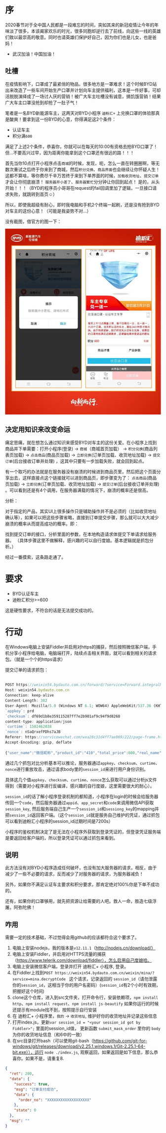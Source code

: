 ﻿
# 序

2020春节对于全中国人民都是一段难忘的时间，突如其来的新冠疫情让今年的年味淡了很多，本该阖家欢乐的时光，很多同胞却逆行去了前线，向这些一线的英雄们致以最崇高的敬意。同时也请英雄们保护好自己，因为你们也是儿女，也是爸妈！

 * 武汉加油！中国加油！

## 吐槽

在疫情影响下，口罩成了最紧俏的物品，很多地方是一罩难求！这个时候BYD站出来改造了一些车间开始生产口罩并计划向车主提供福利，这本是一件好事，可却活脱脱演绎成了一场讨人厌的营销！被广大车主吐槽没有诚意，搞饥饿营销！结果广大车主口罩没抢到却抢了一肚子气！
        
笔者是一名BYD新能源车主，这两天对BYD小程序 `迪粉汇+` 上兑换口罩的体验那真是酸爽！要拿到这一份BYD的心意，你得满足这2个条件：

- 认证车主
- 积分满`600`

满足了上述2个条件，恭喜你，你就可以在每天的10:00有资格去抢BYD口罩了！但...不要高兴过早，因为距离你能拿到这个口罩还有很远的路！！！ 

首先当你10点打开小程序点击`商城`的时候，发现，呃，怎么一直在转圈圈啊，等无数次重试之后终于你来到了商城，然后`积分兑换`、`商品界面`也会继续让你怀疑人生！这都不算啥，等你费尽千辛万苦终于来到下单界面的时候，`加载收货地址`、`提交订单`才会让你彻底崩溃！ `服务器开小差了`、`服务器繁忙`分分钟让你回到起点！ 是的，从头开始！！！（BYD的程序员小哥哥在request的fail回调里加了逻辑，一旦接口请求失败，就跳转到首页☺）

所以，即使我超级有耐心，即时我电脑和手机2个终端一起刷，还是没有抢到BYD对车主的这份心意！（可能是我姿势不对...）

没有截图，借官方的图一下：

![Demo Page](https://raw.githubusercontent.com/wzh880801/byd_mask/master/images/byd.jpg)

## 决定用知识来改变命运

痛定思痛，就在想怎么通过知识来感受BYD对车主的这份关爱。在小程序上找到商品并下单需要：打开小程序(登录) -> `商城`（商城首页加载） -> `积分兑换`(商品列表页加载) -> `点击商品`(商品页加载) -> `立即兑换`(订单页加载、收货地址加载) -> `提交订单`(后台接收订单并处理) ，这其中只要有一步加载失败，就会回到起点。

有一个取巧的办法就是在服务器没有崩溃的时候进到商品页里，然后把这个页面分享出去，这样直接点这个链接就可以进到商品页，即步骤变为了： `点击商品`(商品页加载) -> `立即兑换`(订单页加载、收货地址加载) -> `提交订单`(后台接收订单并处理) 。可以看到还是有4个调用，在服务器满载的情况下，崩溃的概率还是很高。

分析：

对于指定的产品，其实UI上很多操作只是辅助操作并不是必须的（比如收货地址确认等），如果可以把这些步骤省略，直接到订单提交步骤，那么就可以大大减少崩溃的概率从而提高成功的概率。即：

找到提交订单的接口，分析里面的参数，在本地构造请求体提交下单请求给服务器。
（具体步骤这里不做解释，感兴趣的可以自行度娘。基本逻辑就是抓包分析。）

经过一番摸索，这条路走通了。      

# 要求

- BYD认证车主
- 迪粉汇积分>=600

这是硬性要求，不符合的话是无法提交成功的。

# 行动

在Windows电脑上安装Fiddler并启用对https的捕获，然后按照微信客户端，手机分享小程序给电脑，电脑端打开，陆续点击相关界面，就可以看到相关的请求包。（就是一个个的https请求）

提交订单的请求抓包：

```js     

POST https://weixin54.bydauto.com.cn/forward/?service=Forward.integralMall&serviceDir=api/public/index.php?service=Order.orderCreate HTTP/1.1
Host: weixin54.bydauto.com.cn
Connection: keep-alive
Content-Length: 382
User-Agent: Mozilla/5.0 (Windows NT 6.1; WOW64) AppleWebKit/537.36 (KHTML, like Gecko) Chrome/39.0.2171.95 Safari/537.36 MicroMessenger/7.0.4.501 NetType/WIFI MiniProgramEnv/Windows WindowsWechat
`appkey`: prd
`checksum`: df69d1b8e359115287ff7e2b901af9c94f9d8268
content-type: application/json
`curtime`: 1582462038
`nonce`: nSaQrxefPDhs7aJB
Referer: https://servicewechat.com/wxa28c31d4ff7ae869/222/page-frame.html
Accept-Encoding: gzip, deflate

{"user_name":"微信昵称","product_id":"410","total_price":600,"real_name":"真实姓名","phone":"手机号","accept_name":"收货人","mobile":"手机号","addr":"收货地址","province":"北京","city":"北京","county":"","payable_score":600,"goods_id":"163","goods_nums":1,"seckill":"","redeem_code":"","session_id":"<session_id>"}

```

通过几个抓包对比分析基本可以推论，服务器通过`appkey`、`checksum`、`curtime`、`nonce`进行重放攻击，通过请求body里的`session_id`来进行用户身份识别。

具体这几个值`appkey`、`checksum`、`curtime`、`nonce`怎么获取可以通过分析js文件得到（需要对小程序进行反编译，感兴趣的自行度娘，这里需要很大的耐心）。

`session_id`的话了解小程序登录机制的都知道，小程序在login的时候会给服务器传回一个`code`，然后服务器通过`appid`、`app_secret`和`code`来调用微信API获取`session_key`, 然后服务端自己生产一个`session_id`和`sessiong_key`的mapping并把`session_id`返回客户端。（这个`session_id`就是服务自己维护的凭证，通过抓包可以看到迪粉汇小程序的session_id过期时间是7200s）

小程序的鉴权机制决定了是无法在小程序外获取到登录凭证的，但登录凭证服务端是要返回给客户端的，所以登录凭证可以通过抓包来看到。

## 说明

此方法没有对BYD小程序造成任何破坏，也没有加大服务器的请求，相反，由于减少了一些不必要的请求，反而减少了对服务器的请求，为服务器减负！

另外，如果你不满足认证车主要求和积分要求，那肯定绝对100%你是下单不成功的。

还有，如果你的口罩够用，就先把资源让给需要的人吧。救人一命，胜造七级浮屠。阿弥陀佛！

## 咋用

需要一定的技术基础，不过觉得会用github的应该都符合这个要求了。

1. 电脑上安装nodejs，我的版本是`v12.11.1`（http://nodejs.cn/download/）
2. 电脑上安装Fiddler，并启用对HTTPS流量的捕获（https://www.telerik.com/download/fiddler），怎么启用自己度娘哈。
3. 电脑上安装微信客户端，登录并打开 迪粉汇+ 小程序, 登录。
4. 在Fiddler上找到`POST https://weixin54.bydauto.com.cn/weixin/mina/?service=mina.decryptCode ` 这个请求，记录返回的 `session_id`（请勿泄露你的`session_id`，这相当于你的用户名密码）(`session_id`有2个小时有效期，把握好这个时间)
5. clone这个仓库，进入到src文件夹，打开命令行，安装依赖项，`npm install http`、`npm install request`、`npm install js-beautify` 如果你运行的时候还提示有module找不到，按照提示自行安装
6. 在 迪粉汇+ 小程序里，`我的` -> `收货地址`, 维护好你的收货地址并记录这些信息
7. 打开index.js，更新`var session_id = "<your session_id got by Fiddler>";` 里面的session_id值， 更新函数 `submit_mask_order` 里你的 `body` 为你的收货地址信息（和6中的一致）
8. 在src目录打开bash（可以使用git-bash（https://github.com/git-for-windows/git/releases/download/v2.25.1.windows.1/Git-2.25.1-64-bit.exe）），运行 `node ./index.js`, 观察返回，如果返回是如下信息，那么恭喜你。如果不是，请重复8.
```json
{
  "ret": 200,
  "data": {
    "success": true,
    "msg": "订单支付成功",
    "data": {
      "order_no": "XXXXXXXXXXXXXXXXXXX"
    },
    "state": 0
  },
  "msg": ""
}

```
